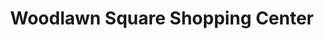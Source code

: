 ---
title: "Woodlawn Square Shopping Center"
url: /marietta/woodlawn-square-shopping-center/
shop: Einkaufszentrum
---